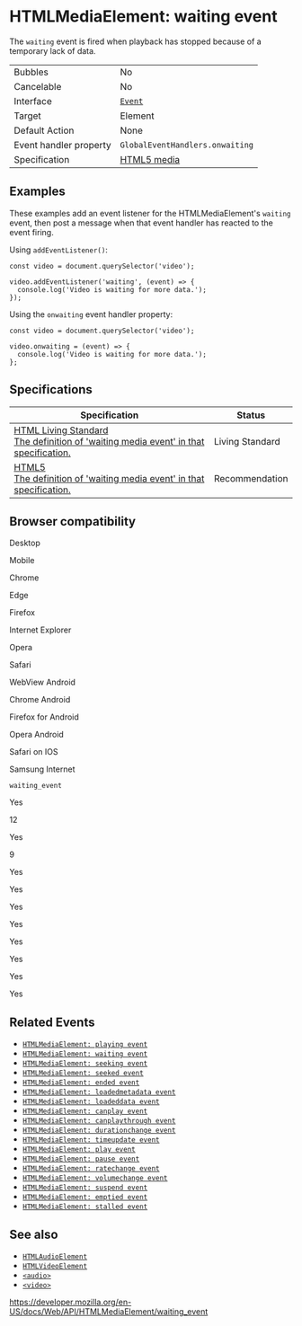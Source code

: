 # HTMLMediaElement: waiting event

The `waiting` event is fired when playback has stopped because of a temporary lack of data.

<table><tbody><tr class="odd"><td>Bubbles</td><td>No</td></tr><tr class="even"><td>Cancelable</td><td>No</td></tr><tr class="odd"><td>Interface</td><td><a href="../event"><code>Event</code></a></td></tr><tr class="even"><td>Target</td><td>Element</td></tr><tr class="odd"><td>Default Action</td><td>None</td></tr><tr class="even"><td>Event handler property</td><td><span class="page-not-created"><code>GlobalEventHandlers.onwaiting</code></span></td></tr><tr class="odd"><td>Specification</td><td><a href="https://www.whatwg.org/specs/web-apps/current-work/multipage/the-video-element.html#event-media-playing">HTML5 media</a></td></tr></tbody></table>

## Examples

These examples add an event listener for the HTMLMediaElement's `waiting` event, then post a message when that event handler has reacted to the event firing.

Using `addEventListener()`:

    const video = document.querySelector('video');

    video.addEventListener('waiting', (event) => {
      console.log('Video is waiting for more data.');
    });

Using the `onwaiting` event handler property:

    const video = document.querySelector('video');

    video.onwaiting = (event) => {
      console.log('Video is waiting for more data.');
    };

## Specifications

<table><thead><tr class="header"><th>Specification</th><th>Status</th></tr></thead><tbody><tr class="odd"><td><a href="https://html.spec.whatwg.org/multipage/media.html#event-media-waiting">HTML Living Standard<br />
<span class="small">The definition of 'waiting media event' in that specification.</span></a></td><td><span class="spec-living">Living Standard</span></td></tr><tr class="even"><td><a href="https://www.w3.org/TR/html52/embedded-content-0.html#event-media-waiting">HTML5<br />
<span class="small">The definition of 'waiting media event' in that specification.</span></a></td><td><span class="spec-rec">Recommendation</span></td></tr></tbody></table>

## Browser compatibility

Desktop

Mobile

Chrome

Edge

Firefox

Internet Explorer

Opera

Safari

WebView Android

Chrome Android

Firefox for Android

Opera Android

Safari on IOS

Samsung Internet

`waiting_event`

Yes

12

Yes

9

Yes

Yes

Yes

Yes

Yes

Yes

Yes

Yes

## Related Events

- [`HTMLMediaElement: playing event`](playing_event)
- [`HTMLMediaElement: waiting event`](waiting_event)
- [`HTMLMediaElement: seeking event`](seeking_event)
- [`HTMLMediaElement: seeked event`](seeked_event)
- [`HTMLMediaElement: ended event`](ended_event)
- [`HTMLMediaElement: loadedmetadata event`](loadedmetadata_event)
- [`HTMLMediaElement: loadeddata event`](loadeddata_event)
- [`HTMLMediaElement: canplay event`](canplay_event)
- [`HTMLMediaElement: canplaythrough event`](canplaythrough_event)
- [`HTMLMediaElement: durationchange event`](durationchange_event)
- [`HTMLMediaElement: timeupdate event`](timeupdate_event)
- [`HTMLMediaElement: play event`](play_event)
- [`HTMLMediaElement: pause event`](pause_event)
- [`HTMLMediaElement: ratechange event`](ratechange_event)
- [`HTMLMediaElement: volumechange event`](volumechange_event)
- [`HTMLMediaElement: suspend event`](suspend_event)
- [`HTMLMediaElement: emptied event`](emptied_event)
- [`HTMLMediaElement: stalled event`](stalled_event)

## See also

- [`HTMLAudioElement`](../htmlaudioelement)
- [`HTMLVideoElement`](../htmlvideoelement)
- [`<audio>`](https://developer.mozilla.org/en-US/docs/Web/HTML/Element/audio)
- [`<video>`](https://developer.mozilla.org/en-US/docs/Web/HTML/Element/video)

<a href="https://developer.mozilla.org/en-US/docs/Web/API/HTMLMediaElement/waiting_event" class="_attribution-link">https://developer.mozilla.org/en-US/docs/Web/API/HTMLMediaElement/waiting_event</a>
